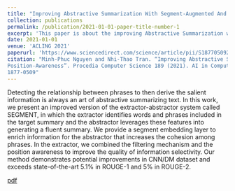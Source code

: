 ```yaml
---
title: "Improving Abstractive Summarization With Segment-Augmented And Position-Awareness"
collection: publications
permalink: /publication/2021-01-01-paper-title-number-1
excerpt: 'This paper is about the improving Abstractive Summarization without using Pre-trained LM.'
date: 2021-01-01
venue: 'ACLING 2021'
paperurl: 'https://www.sciencedirect.com/science/article/pii/S1877050921011960'
citation: "Minh-Phuc Nguyen and Nhi-Thao Tran. “Improving Abstractive Summarization With Segment-Augmented And
Position-Awareness”. Procedia Computer Science 189 (2021). AI in Computational Linguistics, pp. 167–174.issn:
1877-0509"
---
```

Detecting the relationship between phrases to then derive the salient information is always an art of abstractive summarizing text. In this work, we present an improved version of the extractor-abstractor system called SEGMENT, in which the extractor identifies words and phrases included in the target summary and the abstractor leverages these features into generating a fluent summary. We provide a segment embedding layer to enrich information for the abstractor that increases the cohesion among phrases. In the extractor, we combined the filtering mechanism and the position awareness to improve the quality of information selectivity. Our method demonstrates potential improvements in CNN/DM dataset and exceeds state-of-the-art 5.1% in ROUGE-1 and 5% in ROUGE-2.


[pdf](https://www.sciencedirect.com/science/article/pii/S1877050921011960)
